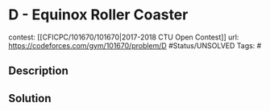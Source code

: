 # D - Equinox Roller Coaster

contest: [[CFICPC/101670/101670|2017-2018 CTU Open Contest]]
url: https://codeforces.com/gym/101670/problem/D
#Status/UNSOLVED
Tags: #

## Description

## Solution

